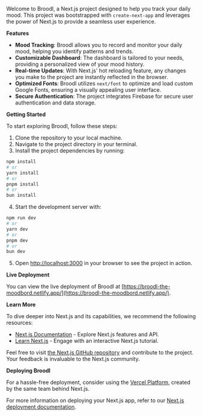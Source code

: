 Welcome to Broodl, a Next.js project designed to help you track your daily mood. This project was bootstrapped with `create-next-app` and leverages the power of Next.js to provide a seamless user experience.

**Features**

- **Mood Tracking**: Broodl allows you to record and monitor your daily mood, helping you identify patterns and trends.
- **Customizable Dashboard**: The dashboard is tailored to your needs, providing a personalized view of your mood history.
- **Real-time Updates**: With Next.js' hot reloading feature, any changes you make to the project are instantly reflected in the browser.
- **Optimized Fonts**: Broodl utilizes `next/font` to optimize and load custom Google Fonts, ensuring a visually appealing user interface.
- **Secure Authentication**: The project integrates Firebase for secure user authentication and data storage.


**Getting Started**

To start exploring Broodl, follow these steps:

1. Clone the repository to your local machine.
2. Navigate to the project directory in your terminal.
3. Install the project dependencies by running:
```bash
npm install
# or
yarn install
# or
pnpm install
# or
bun install
```
4. Start the development server with:
```bash
npm run dev
# or
yarn dev
# or
pnpm dev
# or
bun dev
```
5. Open [http://localhost:3000](http://localhost:3000) in your browser to see the project in action.

**Live Deployment**

You can view the live deployment of Broodl at [https://broodl-the-moodbord.netlify.app/](https://broodl-the-moodbord.netlify.app/).

**Learn More**

To dive deeper into Next.js and its capabilities, we recommend the following resources:

- [Next.js Documentation](https://nextjs.org/docs) - Explore Next.js features and API.
- [Learn Next.js](https://nextjs.org/learn) - Engage with an interactive Next.js tutorial.

Feel free to visit [the Next.js GitHub repository](https://github.com/vercel/next.js/) and contribute to the project. Your feedback is invaluable to the Next.js community.

**Deploying Broodl**

For a hassle-free deployment, consider using the [Vercel Platform](https://vercel.com/new?utm_medium=default-template&filter=next.js&utm_source=create-next-app&utm_campaign=create-next-app-readme), created by the same team behind Next.js.

For more information on deploying your Next.js app, refer to our [Next.js deployment documentation](https://nextjs.org/docs/deployment).
